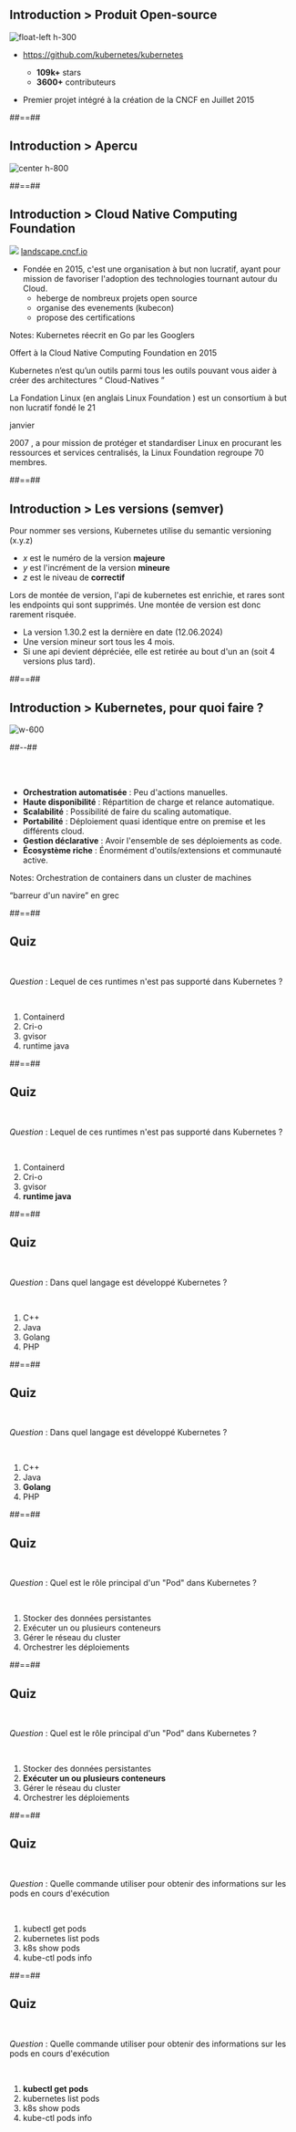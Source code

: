 <!-- .slide:-->

## Introduction > **Produit Open-source**
![float-left h-300](./assets/images/K8S-logo.png)
* <https://github.com/kubernetes/kubernetes>

  * **109k+** stars
  * **3600+** contributeurs
* Premier projet intégré à la création de la CNCF en Juillet 2015

##==##
## Introduction > **Apercu**
![center h-800](./assets/images/archi-kube.png)

##==##
## Introduction > **Cloud Native Computing Foundation**
![](./assets/images/cncf-orchestrator.png)
[landscape.cncf.io](https://landscape.cncf.io)

* Fondée en 2015, c'est une organisation à but non lucratif, ayant pour mission de favoriser l'adoption des technologies tournant autour du Cloud.
  * heberge de nombreux projets open source
  * organise des evenements (kubecon)
  * propose des certifications

<!-- .element: class="credits" -->

Notes:
Kubernetes réecrit en Go par les Googlers

Offert à la Cloud Native Computing Foundation en 2015

Kubernetes n’est qu’un outils parmi tous les outils pouvant vous aider à créer des architectures “
Cloud-Natives
”

La
Fondation Linux
(en anglais
Linux Foundation
) est un
consortium
à but non lucratif fondé le
21

janvier

2007
, a pour mission de protéger et standardiser
Linux
en procurant les ressources et services centralisés, la Linux Foundation regroupe 70 membres.

##==##
## Introduction > **Les versions (semver)**
Pour nommer ses versions, Kubernetes utilise du semantic versioning (x.y.z)
* *x* est le numéro de la version **majeure**
* *y* est l'incrément de la version **mineure**
* *z* est le niveau de **correctif**

Lors de montée de version, l'api de kubernetes est enrichie, et rares sont les endpoints qui sont supprimés. Une montée de version est donc rarement risquée.
* La version 1.30.2 est la dernière en date (12.06.2024)
* Une version mineur sort tous les 4 mois.
* Si une api devient dépréciée, elle est retirée au bout d'un an (soit 4 versions plus tard).

##==##


<!-- .slide: class="two-column" -->
## Introduction > **Kubernetes, pour quoi faire ?**

![w-600](./assets/images/kub-for-what.svg)

##--##

<br><br>

- **Orchestration automatisée** : Peu d'actions manuelles.
- **Haute disponibilité** : Répartition de charge et relance automatique.
- **Scalabilité** : Possibilité de faire du scaling automatique.
- **Portabilité** : Déploiement quasi identique entre on premise et les différents cloud.
- **Gestion déclarative** : Avoir l'ensemble de ses déploiements as code.
- **Écosystème riche** : Énormément d'outils/extensions et communauté active.

Notes:
Orchestration de containers dans un cluster de machines

“barreur d'un navire” en grec

##==##

<!-- .slide: class="exercice" -->
## Quiz

<br>

_Question_ : Lequel de ces runtimes n'est pas supporté dans Kubernetes ?

<br>

1. Containerd
2. Cri-o
3. gvisor
4. runtime java

##==##

<!-- .slide: class="exercice" -->

## Quiz

<br>

_Question_ : Lequel de ces runtimes n'est pas supporté dans Kubernetes ?

<br>

1. Containerd
2. Cri-o
3. gvisor
4. **runtime java**

##==##
<!-- .slide: class="exercice" -->
## Quiz

<br>

_Question_ : Dans quel langage est développé Kubernetes ?

<br>

1. C++
2. Java
3. Golang
4. PHP

##==##

<!-- .slide: class="exercice" -->

## Quiz

<br>

_Question_ : Dans quel langage est développé Kubernetes ?

<br>

1. C++
2. Java
3. **Golang**
4. PHP

##==##
<!-- .slide: class="exercice" -->
## Quiz

<br>

_Question_ : Quel est le rôle principal d'un "Pod" dans Kubernetes ?

<br>

1. Stocker des données persistantes
2. Exécuter un ou plusieurs conteneurs
3. Gérer le réseau du cluster
4. Orchestrer les déploiements

##==##

<!-- .slide: class="exercice" -->

## Quiz

<br>

_Question_ : Quel est le rôle principal d'un "Pod" dans Kubernetes ?

<br>

1. Stocker des données persistantes
2. **Exécuter un ou plusieurs conteneurs**
3. Gérer le réseau du cluster
4. Orchestrer les déploiements

##==##
<!-- .slide: class="exercice" -->
## Quiz

<br>

_Question_ : Quelle commande utiliser pour obtenir des informations sur les pods en cours d'exécution

<br>

1. kubectl get pods
2. kubernetes list pods
3. k8s show pods
4. kube-ctl pods info

##==##

<!-- .slide: class="exercice" -->

## Quiz

<br>

_Question_ : Quelle commande utiliser pour obtenir des informations sur les pods en cours d'exécution

<br>

1. **kubectl get pods**
2. kubernetes list pods
3. k8s show pods
4. kube-ctl pods info
